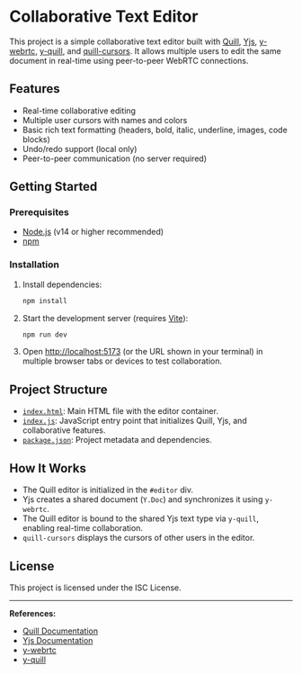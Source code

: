 # Collaborative Text Editor

This project is a simple collaborative text editor built with [Quill](https://quilljs.com/), [Yjs](https://yjs.dev/), [y-webrtc](https://github.com/yjs/y-webrtc), [y-quill](https://github.com/yjs/y-quill), and [quill-cursors](https://github.com/quilljs/quill-cursors). It allows multiple users to edit the same document in real-time using peer-to-peer WebRTC connections.

## Features

- Real-time collaborative editing
- Multiple user cursors with names and colors
- Basic rich text formatting (headers, bold, italic, underline, images, code blocks)
- Undo/redo support (local only)
- Peer-to-peer communication (no server required)

## Getting Started

### Prerequisites

- [Node.js](https://nodejs.org/) (v14 or higher recommended)
- [npm](https://www.npmjs.com/)

### Installation

1. Install dependencies:

   ```sh
   npm install
   ```

2. Start the development server (requires [Vite](https://vitejs.dev/)):

   ```sh
   npm run dev
   ```

3. Open [http://localhost:5173](http://localhost:5173) (or the URL shown in your terminal) in multiple browser tabs or devices to test collaboration.

## Project Structure

- [`index.html`](index.html): Main HTML file with the editor container.
- [`index.js`](index.js): JavaScript entry point that initializes Quill, Yjs, and collaborative features.
- [`package.json`](package.json): Project metadata and dependencies.

## How It Works

- The Quill editor is initialized in the `#editor` div.
- Yjs creates a shared document (`Y.Doc`) and synchronizes it using `y-webrtc`.
- The Quill editor is bound to the shared Yjs text type via `y-quill`, enabling real-time collaboration.
- `quill-cursors` displays the cursors of other users in the editor.

## License

This project is licensed under the ISC License.

---

**References:**
- [Quill Documentation](https://quilljs.com/docs/)
- [Yjs Documentation](https://docs.yjs.dev/)
- [y-webrtc](https://github.com/yjs/y-webrtc)
- [y-quill](https://github.com/yjs/y-quill)
